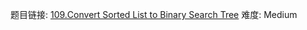 题目链接: [109.Convert Sorted List to Binary Search Tree][1]
难度: Medium



[1]: https://leetcode.com/problems/convert-sorted-list-to-binary-search-tree/